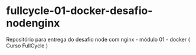 # fullcycle-01-docker-desafio-nodenginx
Repositório para entrega do desafio node com nginx - módulo 01 - docker ( Curso FullCycle )
